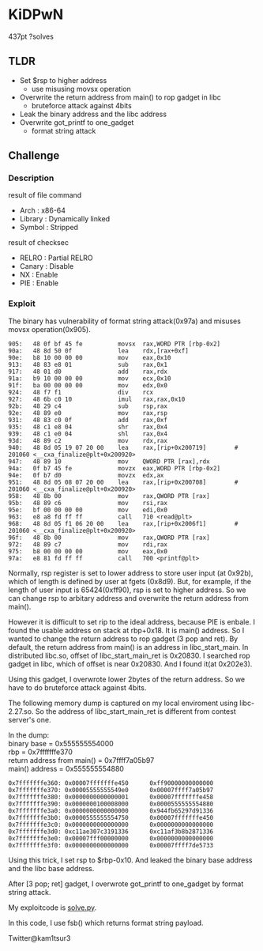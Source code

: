 # KiDPwN 
437pt ?solves

## TLDR
* Set $rsp to higher address 
	* use misusing movsx operation
* Overwrite the return address from main() to rop gadget in libc
	* bruteforce attack against 4bits
* Leak the binary address and the libc address
* Overwrite got\_printf to one\_gadget
	* format string attack

## Challenge
### Description
result of file command
* Arch    : x86-64
* Library : Dynamically linked
* Symbol  : Stripped

result of checksec
* RELRO  : Partial RELRO
* Canary : Disable
* NX     : Enable
* PIE    : Enable

### Exploit 
The binary has vulnerability of format string attack(0x97a) and misuses movsx operation(0x905).

```
905:   48 0f bf 45 fe          movsx  rax,WORD PTR [rbp-0x2]
90a:   48 8d 50 0f             lea    rdx,[rax+0xf]
90e:   b8 10 00 00 00          mov    eax,0x10
913:   48 83 e8 01             sub    rax,0x1
917:   48 01 d0                add    rax,rdx
91a:   b9 10 00 00 00          mov    ecx,0x10
91f:   ba 00 00 00 00          mov    edx,0x0
924:   48 f7 f1                div    rcx
927:   48 6b c0 10             imul   rax,rax,0x10
92b:   48 29 c4                sub    rsp,rax
92e:   48 89 e0                mov    rax,rsp
931:   48 83 c0 0f             add    rax,0xf
935:   48 c1 e8 04             shr    rax,0x4
939:   48 c1 e0 04             shl    rax,0x4
93d:   48 89 c2                mov    rdx,rax
940:   48 8d 05 19 07 20 00    lea    rax,[rip+0x200719]        # 201060 <__cxa_finalize@plt+0x200920>
947:   48 89 10                mov    QWORD PTR [rax],rdx
94a:   0f b7 45 fe             movzx  eax,WORD PTR [rbp-0x2]
94e:   0f b7 d0                movzx  edx,ax
951:   48 8d 05 08 07 20 00    lea    rax,[rip+0x200708]        # 201060 <__cxa_finalize@plt+0x200920>
958:   48 8b 00                mov    rax,QWORD PTR [rax]
95b:   48 89 c6                mov    rsi,rax
95e:   bf 00 00 00 00          mov    edi,0x0
963:   e8 a8 fd ff ff          call   710 <read@plt>
968:   48 8d 05 f1 06 20 00    lea    rax,[rip+0x2006f1]        # 201060 <__cxa_finalize@plt+0x200920>
96f:   48 8b 00                mov    rax,QWORD PTR [rax]
972:   48 89 c7                mov    rdi,rax
975:   b8 00 00 00 00          mov    eax,0x0
97a:   e8 81 fd ff ff          call   700 <printf@plt>
```
Normally, rsp register is set to lower address to store user input (at 0x92b), which of length is defined by user at fgets (0x8d9).
But, for example, if the length of user input is 65424(0xff90), rsp is set to higher address.
So we can change rsp to arbitary address and overwrite the return address from main().

However it is difficult to set rip to the ideal address, because PIE is enbale.
I found the usable address on stack at rbp+0x18. It is main() address.
So I wanted to change the return address to rop gadget (3 pop and ret).
By default, the return address from main() is an address in libc\_start\_main.
In distributed libc.so, offset of libc\_start\_main\_ret is 0x20830.
I searched rop gadget in libc, which of offset is near 0x20830. 
And I found it(at 0x202e3).

Using this gadget, I overwrote lower 2bytes of the return address.
So we have to do bruteforce attack against 4bits.

The following memory dump is captured on my local enviroment using libc-2.27.so.
So the address of libc\_start\_main\_ret is different from contest server's one.

In the dump:  
binary base = 0x555555554000  
rbp = 0x7fffffffe370  
return address from main() = 0x7ffff7a05b97  
main() address = 0x555555554880  

```
0x7fffffffe360: 0x00007fffffffe450      0xff90000000000000
0x7fffffffe370: 0x00005555555549e0      0x00007ffff7a05b97
0x7fffffffe380: 0x0000000000000001      0x00007fffffffe458
0x7fffffffe390: 0x0000000100008000      0x0000555555554880
0x7fffffffe3a0: 0x0000000000000000      0x944fb65297d91336
0x7fffffffe3b0: 0x0000555555554750      0x00007fffffffe450
0x7fffffffe3c0: 0x0000000000000000      0x0000000000000000
0x7fffffffe3d0: 0xc11ae307c3191336      0xc11af3b8b2871336
0x7fffffffe3e0: 0x00007fff00000000      0x0000000000000000
0x7fffffffe3f0: 0x0000000000000000      0x00007ffff7de5733
```

Using this trick, I set rsp to $rbp-0x10.
And leaked the binary base address and the libc base address.

After [3 pop; ret] gadget, I overwrote got\_printf to one\_gadget by format string attack.

My exploitcode is [solve.py](https://github.com/kam1tsur3/2020_CTF/blob/master/nullcon/pwn/KiDPwN/solve.py).

In this code, I use fsb() which returns format string payload.

Twitter@kam1tsur3
